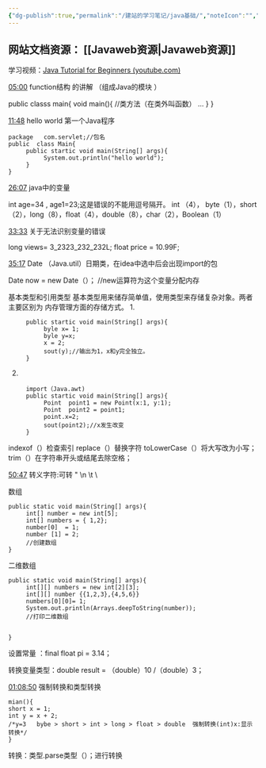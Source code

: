 ```yaml
---
{"dg-publish":true,"permalink":"/建站的学习笔记/java基础/","noteIcon":"","created":"2023-12-31T00:23:45.439+08:00"}
---
```



## 网站文档资源： [[Javaweb资源\|Javaweb资源]]


学习视频：[Java Tutorial for Beginners (youtube.com)](https://www.youtube.com/watch?v=eIrMbAQSU34&t=826s)

[05:00](https://www.youtube.com/watch?v=eIrMbAQSU34&t=826s#t=300.741763)
function结构 的讲解 （组成Java的模块 ）

public classs main{
    void main(){   //类方法（在类外叫函数）
    ...
    }
}


[11:48](https://www.youtube.com/watch?v=eIrMbAQSU34&t=826s#t=708.220522)
hello world 第一个Java程序

```
package   com.servlet;//包名
public  class Main{
     public startic void main(String[] args){
          System.out.println("hello world");
     }
}

```


[26:07](https://www.youtube.com/watch?v=eIrMbAQSU34&t=826s#t=1567.500017)
java中的变量

 int age=34 ,  age1=23;这是错误的不能用逗号隔开。
  int （4），  byte（1），short（2），long（8），float（4），double（8），char（2），Boolean（1）

[33:33](https://www.youtube.com/watch?v=eIrMbAQSU34&t=826s#t=2013.458265)
  关于无法识别变量的错误
  
  long views= 3_2323_232_232L;
  float price = 10.99F;

[35:17](https://www.youtube.com/watch?v=eIrMbAQSU34&t=826s#t=2117.036129)
Date  （Java.util）日期类，在idea中选中后会出现import的包

Date now  = new  Date（）； //new运算符为这个变量分配内存 

基本类型和引用类型
基本类型用来储存简单值，使用类型来存储复杂对象。两者主要区别为 内存管理方面的存储方式。
1.
```
     public startic void main(String[] args){
          byle x= 1;
          byle y=x;
          x = 2;
          sout(y);//输出为1，x和y完全独立。
     }
```
2.
```
     import（Java.awt)
     public startic void main(String[] args){
          Point  point1 = new Point(x:1, y:1);
          Point  point2 = point1;
          point.x=2;
          sout(point2);//x发生改变
     }
```

indexof（）检查索引
replace（）替换字符
toLowerCase（）将大写改为小写；
trim（）在字符串开头或结尾去除空格；


[50:47](https://www.youtube.com/watch?v=eIrMbAQSU34&t=826s#t=3047.984947)
转义字符\:可转   \"   \n   \t   \\

数组
```
public static void main(String[] args){
     int[] number = new int[5];
     int[] numbers = { 1,2};
     number[0]  = 1;
     number [1] = 2;
     //创建数组
}

```

二维数组

```
public static void main(String[] args){
     int[][] numbers = new int[2][3];
     int[][] number {{1,2,3},{4,5,6}}
     numbers[0][0]= 1;
     System.out.println(Arrays.deepToString(number));
     //打印二维数组
     

}
```

设置常量  ：final float  pi = 3.14；

转换变量类型：double result = （double）10 /（double）3；



[01:08:50](https://www.youtube.com/watch?v=eIrMbAQSU34&t=826s#t=4130.377939)
强制转换和类型转换


```
mian(){
short x = 1;
int y = x + 2;
/*y=3   bybe > short > int > long > float > double  强制转换(int)x:显示转换*/
}
```

转换：类型.parse类型（）；进行转换

